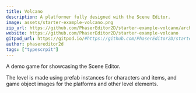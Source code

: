 ```yaml
---
title: Volcano
description: A platformer fully designed with the Scene Editor.
image: assets/starter-example-volcano.png
zip_url: https://github.com/PhaserEditor2D/starter-example-volcano/archive/refs/heads/master.zip
website: https://github.com/PhaserEditor2D/starter-example-volcano
gitpod_url: https://gitpod.io/#https://github.com/PhaserEditor2D/starter-example-volcano
author: phasereditor2d
tags: ["typescrpit"]
---
```


A demo game for showcasing the Scene Editor.

The level is made using prefab instances for characters and items, and game object images for the platforms and other level elements.